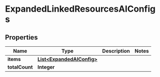 

# ExpandedLinkedResourcesAIConfigs


## Properties

| Name | Type | Description | Notes |
|------------ | ------------- | ------------- | -------------|
|**items** | [**List&lt;ExpandedAIConfig&gt;**](ExpandedAIConfig.md) |  |  |
|**totalCount** | **Integer** |  |  |



